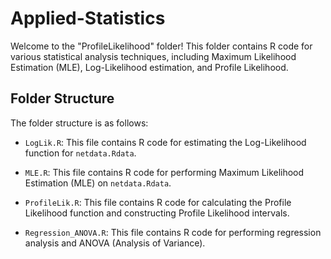 # Applied-Statistics

Welcome to the "ProfileLikelihood" folder! This folder contains R code for various statistical analysis techniques, including Maximum Likelihood Estimation (MLE), Log-Likelihood estimation, and Profile Likelihood.

## Folder Structure

The folder structure is as follows:

- `LogLik.R`: This file contains R code for estimating the Log-Likelihood function for `netdata.Rdata`.

- `MLE.R`: This file contains R code for performing Maximum Likelihood Estimation (MLE) on `netdata.Rdata`.

- `ProfileLik.R`: This file contains R code for calculating the Profile Likelihood function and constructing Profile Likelihood intervals.

- `Regression_ANOVA.R`: This file contains R code for performing regression analysis and ANOVA (Analysis of Variance).

